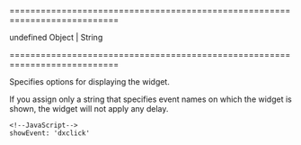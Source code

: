 <!--**
/*-------------------------------------------
    Auto-generated file. Do not modify.
-------------------------------------------

**-->
===========================================================================
<!--default-->undefined<!--/default-->
<!--type-->Object | String<!--/type-->
===========================================================================

<!--shortDescription-->
Specifies options for displaying the widget.
<!--/shortDescription-->

<!--fullDescription-->
If you assign only a string that specifies event names on which the widget is shown, the widget will not apply any delay.

    <!--JavaScript-->
    showEvent: 'dxclick'
<!--/fullDescription-->